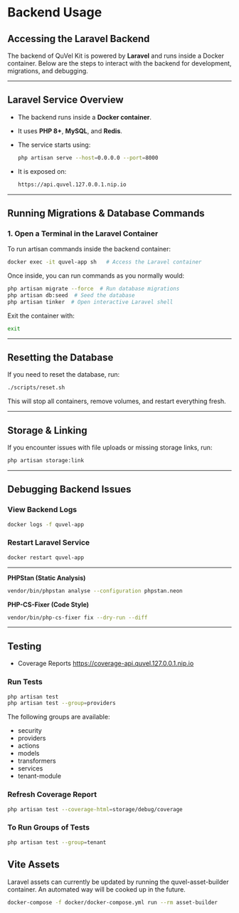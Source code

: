 # Backend Usage

## Accessing the Laravel Backend

The backend of QuVel Kit is powered by **Laravel** and runs inside a Docker container. Below are the steps to interact with the backend for development, migrations, and debugging.

---

## Laravel Service Overview

- The backend runs inside a **Docker container**.
- It uses **PHP 8+**, **MySQL**, and **Redis**.
- The service starts using:

  ```bash
  php artisan serve --host=0.0.0.0 --port=8000
  ```

- It is exposed on:

  ```bash
  https://api.quvel.127.0.0.1.nip.io
  ```

---

## Running Migrations & Database Commands

### **1️. Open a Terminal in the Laravel Container**

To run artisan commands inside the backend container:

```bash
docker exec -it quvel-app sh   # Access the Laravel container
```

Once inside, you can run commands as you normally would:

```bash
php artisan migrate --force  # Run database migrations
php artisan db:seed  # Seed the database
php artisan tinker  # Open interactive Laravel shell
```

Exit the container with:

```bash
exit
```

---

## Resetting the Database

If you need to reset the database, run:

```bash
./scripts/reset.sh
```

This will stop all containers, remove volumes, and restart everything fresh.

---

## Storage & Linking

If you encounter issues with file uploads or missing storage links, run:

```bash
php artisan storage:link
```

---

## Debugging Backend Issues

### View Backend Logs

```bash
docker logs -f quvel-app
```

### Restart Laravel Service

```bash
docker restart quvel-app
```

---

**PHPStan (Static Analysis)**  

```sh
vendor/bin/phpstan analyse --configuration phpstan.neon
```

**PHP-CS-Fixer (Code Style)**  

```sh
vendor/bin/php-cs-fixer fix --dry-run --diff
```

---

## Testing

- Coverage Reports <https://coverage-api.quvel.127.0.0.1.nip.io>

### Run Tests

```bash
php artisan test
php artisan test --group=providers
```

The following groups are available:

- security
- providers
- actions
- models
- transformers
- services
- tenant-module

### Refresh Coverage Report

```bash
php artisan test --coverage-html=storage/debug/coverage
```

### To Run Groups of Tests

```bash
php artisan test --group=tenant
```

## Vite Assets

Laravel assets can currently be updated by running the quvel-asset-builder container.
An automated way will be cooked up in the future.

```bash
docker-compose -f docker/docker-compose.yml run --rm asset-builder
```
